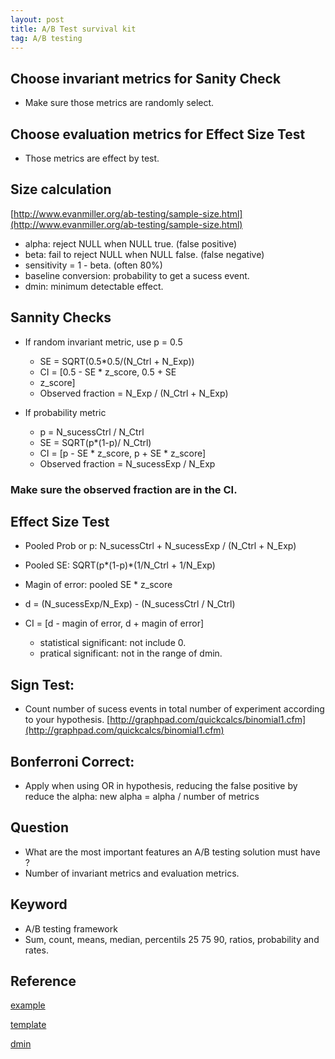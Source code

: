 ```yaml
---
layout: post
title: A/B Test survival kit
tag: A/B testing
---
```


## Choose invariant metrics for Sanity Check
- Make sure those metrics are randomly select.
## Choose evaluation metrics for Effect Size Test
- Those metrics are effect by test.

## Size calculation
[http://www.evanmiller.org/ab-testing/sample-size.html](http://www.evanmiller.org/ab-testing/sample-size.html)
- alpha: reject NULL when NULL true. (false positive)
- beta: fail to reject NULL when NULL false. (false negative)
- sensitivity = 1 - beta. (often 80%)
- baseline conversion: probability to get a sucess event.
- dmin: minimum detectable effect.

## Sannity Checks
- If random invariant metric, use p = 0.5
  - SE = SQRT(0.5*0.5/(N_Ctrl + N_Exp))
  - CI = [0.5 - SE * z_score, 0.5 + SE
  
  * z_score]
  - Observed fraction = N_Exp / (N_Ctrl + N_Exp)

- If probability metric
  - p = N_sucessCtrl / N_Ctrl
  - SE = SQRT(p*(1-p)/ N_Ctrl)
  - CI = [p - SE * z_score, p + SE * z_score]
  - Observed fraction = N_sucessExp / N_Exp

### Make sure the observed fraction are in the CI.

## Effect Size Test
- Pooled Prob or p: N_sucessCtrl + N_sucessExp / (N_Ctrl + N_Exp)
- Pooled SE: SQRT(p*(1-p)*(1/N_Ctrl + 1/N_Exp)
- Magin of error: pooled SE * z_score
- d = (N_sucessExp/N_Exp) - (N_sucessCtrl / N_Ctrl)
- CI = [d - magin of error, d + magin of error]

  - statistical significant: not include 0.
  - pratical significant: not in the range of dmin.

## Sign Test:
- Count number of sucess events in total number of experiment according to your hypothesis.
[http://graphpad.com/quickcalcs/binomial1.cfm](http://graphpad.com/quickcalcs/binomial1.cfm)

## Bonferroni Correct:
- Apply when using OR in hypothesis, reducing the false positive by reduce the alpha: new alpha = alpha / number of metrics

## Question
- What are the most important features an A/B testing solution must have ?
- Number of invariant metrics and evaluation metrics.

## Keyword
- A/B testing framework
- Sum, count, means, median, percentils 25 75 90, ratios, probability and rates.

## Reference
[example](https://docs.google.com/spreadsheets/d/1XsonyHFODqR9Gj0Q4KT8-7U-Bd3iH5__XoGrx1Jccy8/edit#gid=1124137883)

[template](https://www.dropbox.com/s/xyi1dd4kbk1hw8c/ABFinalProject_update_2.pdf?dl=0)

[dmin](https://help.optimizely.com/Ideate_and_Hypothesize/Use_minimum_detectable_effect_(MDE)_when_designing_a_test)
